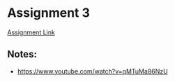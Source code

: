 # Assignment 3

[Assignment Link](https://docs.google.com/document/d/1pFYr2sHCsZ-z26D_5QB9QPbC7p9mRkuJm9-JimfWwH8/edit)

## Notes: 

- https://www.youtube.com/watch?v=qMTuMa86NzU
